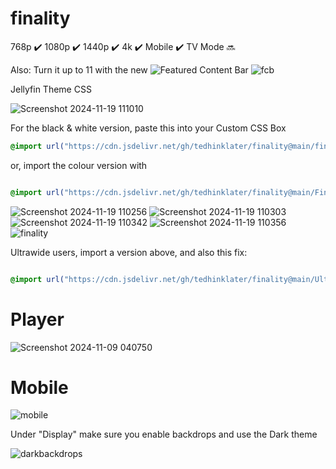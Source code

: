 # finality 
768p :heavy_check_mark: 1080p :heavy_check_mark: 1440p :heavy_check_mark: 4k :heavy_check_mark: Mobile :heavy_check_mark: TV Mode :soon:

Also: Turn it up to 11 with the new ![Featured Content Bar](https://github.com/tedhinklater/Jellyfin-Featured-Content-Bar) 
![fcb](https://github.com/user-attachments/assets/2a6fa0a4-ff7c-4692-86d7-7b0b7df30476)

Jellyfin Theme CSS

![Screenshot 2024-11-19 111010](https://github.com/user-attachments/assets/b15bcd89-a2db-4fca-ab93-f294699c4f8f)

For the black & white version, paste this into your Custom CSS Box

```css
@import url("https://cdn.jsdelivr.net/gh/tedhinklater/finality@main/finality.css");

```

or, import the colour version with

```css

@import url("https://cdn.jsdelivr.net/gh/tedhinklater/finality@main/Finality-Coloured.css");

```

![Screenshot 2024-11-19 110256](https://github.com/user-attachments/assets/f8e02cdf-53de-4a89-8c6a-b8d59185a49b)
![Screenshot 2024-11-19 110303](https://github.com/user-attachments/assets/64cfce62-44fb-40e4-b0c9-070c9f3c5f70)
![Screenshot 2024-11-19 110342](https://github.com/user-attachments/assets/1a1380a9-b38a-4661-b0d4-b4d9ac1ee74a)
![Screenshot 2024-11-19 110356](https://github.com/user-attachments/assets/b0b21dc4-8654-41af-9382-6e7885812f5e)
![finality](https://github.com/user-attachments/assets/bb974b6b-96f3-493a-972a-7a50a17a62bb)

Ultrawide users, import a version above, and also this fix: 

```css

@import url("https://cdn.jsdelivr.net/gh/tedhinklater/finality@main/UltrawideFix.css");

```

# Player 
![Screenshot 2024-11-09 040750](https://github.com/user-attachments/assets/8569475b-c90d-4a42-8f5e-aea786a78105)

# Mobile
![mobile](https://github.com/tedhinklater/finality/assets/66086488/a0fb2aec-2794-4d68-b96c-9a144844729a)

Under "Display" make sure you enable backdrops and use the Dark theme

![darkbackdrops](https://github.com/user-attachments/assets/b69b1143-22c1-48df-b8e5-5aaa1869a97f)
